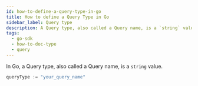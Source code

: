 ```yaml
---
id: how-to-define-a-query-type-in-go
title: How to define a Query Type in Go
sidebar_label: Query type
description: A Query type, also called a Query name, is a `string` value.
tags:
  - go-sdk
  - how-to-doc-type
  - query
---
```


In Go, a Query type, also called a Query name, is a `string` value.

```go
queryType := "your_query_name"
```

